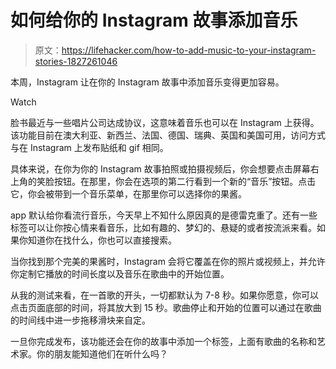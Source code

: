 # 如何给你的 Instagram 故事添加音乐

> 原文：<https://lifehacker.com/how-to-add-music-to-your-instagram-stories-1827261046>

本周，Instagram 让在你的 Instagram 故事中添加音乐变得更加容易。

Watch

脸书最近与一些唱片公司达成协议，这意味着音乐也可以在 Instagram 上获得。该功能目前在澳大利亚、新西兰、法国、德国、瑞典、英国和美国可用，访问方式与在 Instagram 上发布贴纸和 gif 相同。

具体来说，在你为你的 Instagram 故事拍照或拍摄视频后，你会想要点击屏幕右上角的笑脸按钮。在那里，你会在选项的第二行看到一个新的“音乐”按钮。点击它，你会被带到一个音乐菜单，在那里你可以选择你的果酱。

app 默认给你看流行音乐，今天早上不知什么原因真的是德雷克重了。还有一些标签可以让你按心情来看音乐，比如有趣的、梦幻的、悬疑的或者按流派来看。如果你知道你在找什么，你也可以直接搜索。

当你找到那个完美的果酱时，Instagram 会将它覆盖在你的照片或视频上，并允许你定制它播放的时间长度以及音乐在歌曲中的开始位置。

从我的测试来看，在一首歌的开头，一切都默认为 7-8 秒。如果你愿意，你可以点击页面底部的时间，将其放大到 15 秒。歌曲停止和开始的位置可以通过在歌曲的时间线中进一步拖移滑块来自定。

一旦你完成发布，该功能还会在你的故事中添加一个标签，上面有歌曲的名称和艺术家。你的朋友能知道他们在听什么吗？